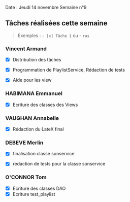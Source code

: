 Date : Jeudi 14 novembre
Semaine n°9

## Tâches réalisées cette semaine

> Exemples : `- [x] Tâche 1` ou - `ras`

### Vincent Armand
- [x] Distribution des tâches
- [x] Programmation de PlaylistService, Rédaction de tests
- [x] Aide pour les view



### HABIMANA Emmanuel
- [x] Ecriture des classes des Views


### VAUGHAN Annabelle
- [x] Rédaction du LateX final



### DEBEVE Merlin
-[x] finalisation classe sonservice
-[x] redaction de tests pour la classe sonservice


### O'CONNOR Tom
- [x] Ecriture des classes DAO
- [x] Ecriture test_playlist
